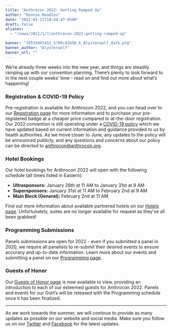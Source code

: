 ```yaml
---
title: "Anthrocon 2022: Getting Ramped Up"
author: "Ronnie Noodles"
date: "2022-01-21T10:44:47-0500"
draft: false
aliases:
  - "/news/2022/1/7/anthrocon-2022-getting-ramped-up"

banner: "35535865452_5789c81b50_k_Alysterwolf_dark.png"
banner_author: "Alysterwolf"
banner_url: ""
---
```


We’re already three weeks into the new year, and things are steadily ramping up with our convention planning. There’s plenty to look forward to in the next couple weeks’ time - read on and find out more about what’s happening!

### Registration & COVID-19 Policy

Pre-registration is available for Anthrocon 2022, and you can head over to our [Registration page](/registration) for more information and to purchase your pre-registered badge at a cheaper price compared to at-the-door registration. Our 2022 convention is still operating under a [COVID-19 policy](/covidpolicy) which we have updated based on current information and guidance provided to us by health authorities. As we move closer to June, any updates to the policy will be announced publicly, and any questions and concerns about our policy can be directed to [anthrocon@anthrocon.org](mailto:anthrocon@anthrocon.org).

### Hotel Bookings

Our hotel bookings for Anthrocon 2022 will open with the following schedule (all times listed in Eastern):

- **Ultrasponsors:** January 26th at 11 AM to January 31st at 9 AM
- **Supersponsors:** January 31st at 11 AM to February 2nd at 9 AM
- **Main Block (General):** February 2nd at 11 AM

Find out more information about available partnered hotels on our [Hotels page](/hotel). Unfortunately, suites are no longer available for request as they’ve all been grabbed!

### Programming Submissions

Panels submissions are open for 2022 - even if you submitted a panel in 2020, we require all panelists to re-submit their desired events to ensure accuracy and up-to-date information. Learn more about our events and submitting a panel on our [Programming page](https://www.anthrocon.org/programming).

### Guests of Honor

Our [Guests of Honor page](/guests-of-honor) is now available to view, providing an introduction to each of our esteemed guests for Anthrocon 2022. Panels and events for our GoH’s will be released with the Programming schedule once it has been finalized.

---

As we work towards the summer, we will continue to provide as many updates as possible on our website and social media. Make sure you follow us on our [Twitter](https://twitter.com/anthrocon) and [Facebook](https://www.facebook.com/Anthrocon) for the latest updates.
